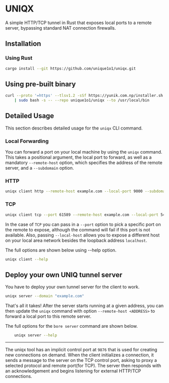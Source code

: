 
# UNIQX

A simple HTTP/TCP tunnel in Rust that exposes local ports to a remote server, bypassing standard NAT connection firewalls.

## Installation

### Using Rust 

```bash
cargo install --git https://github.com/unique1o1/uniqx.git 
```

## Using pre-built binary

```bash
curl --proto '=https' --tlsv1.2 -sSf https://yunik.com.np/installer.sh \
    | sudo bash -s -- --repo unique1o1/uniqx --to /usr/local/bin
```

## Detailed Usage

This section describes detailed usage for the `uniqx` CLI command.

### Local Forwarding

You can forward a port on your local machine by using the `uniqx` command. This takes a positional argument, the local port to forward, as well as a mandatory `--remote-host` option, which specifies the address of the remote server, and a `--subdomain` option.

### HTTP
```bash
uniqx client http --remote-host example.com --local-port 9000 --subdomain unique
```

### TCP
```bash
uniqx client tcp --port 61589 --remote-host example.com --local-port 5432 --subdomain db
```

In the case of `TCP` you can pass in a `--port` option to pick a specific port on the remote to expose, although the command will fail if this port is not available. Also, passing `--local-host` allows you to expose a different host on your local area network besides the loopback address `localhost`.

The full options are shown below using --help option.

```bash
uniqx client --help
```

## Deploy your own UNIQ tunnel server
You have to deploy your own tunnel server for the client to work.

```bash
uniqx server --domain "example.com"
```

That's all it takes! After the server starts running at a given address, you can then update the `uniqx` command with option `--remote-host <ADDRESS>` to forward a local port to this remote server.

The full options for the `bore server` command are shown below.


```bash
    uniqx server --help
```
---
The uniqx tool has an implicit control port at `9876` that is used for creating new connections on demand. When the client initializes a connection, it sends a message to the server on the TCP control port, asking to proxy a selected protocol and remote port(for TCP). The server then responds with an acknowledgement and begins listening for external HTTP/TCP connections.


